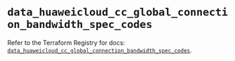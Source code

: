 # `data_huaweicloud_cc_global_connection_bandwidth_spec_codes`

Refer to the Terraform Registry for docs: [`data_huaweicloud_cc_global_connection_bandwidth_spec_codes`](https://registry.terraform.io/providers/huaweicloud/huaweicloud/1.71.1/docs/data-sources/cc_global_connection_bandwidth_spec_codes).
